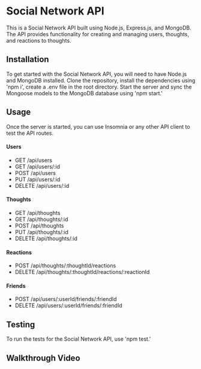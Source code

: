 # Social Network API
This is a Social Network API built using Node.js, Express.js, and MongoDB. The API provides functionality for 
creating and managing users, thoughts, and reactions to thoughts.

## Installation

To get started with the Social Network API, you will need to have Node.js and MongoDB installed.
Clone the repository, install the dependencies using 'npm i', create a .env file in the root directory. 
Start the server and sync the Mongoose models to the MongoDB database using 'npm start.'

## Usage
Once the server is started, you can use Insomnia or any other API client to test the API routes.

#### Users
* GET /api/users
* GET /api/users/:id 
* POST /api/users 
* PUT /api/users/:id 
* DELETE /api/users/:id 

#### Thoughts

* GET /api/thoughts 
* GET /api/thoughts/:id 
* POST /api/thoughts 
* PUT /api/thoughts/:id 
* DELETE /api/thoughts/:id 

#### Reactions
* POST /api/thoughts/:thoughtId/reactions 
* DELETE /api/thoughts/:thoughtId/reactions/:reactionId 

#### Friends
* POST /api/users/:userId/friends/:friendId
* DELETE /api/users/:userId/friends/:friendId

## Testing
To run the tests for the Social Network API, use 'npm test.'

## Walkthrough Video